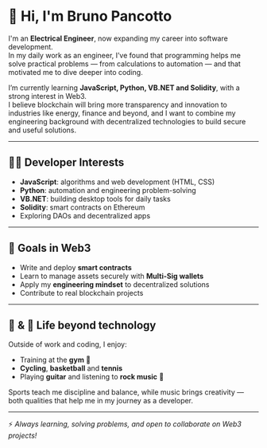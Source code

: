 # 👋 Hi, I'm Bruno Pancotto

I'm an **Electrical Engineer**, now expanding my career into software development.  
In my daily work as an engineer, I’ve found that programming helps me solve practical problems — from calculations to automation — and that motivated me to dive deeper into coding.  

I’m currently learning **JavaScript, Python, VB.NET and Solidity**, with a strong interest in Web3.  
I believe blockchain will bring more transparency and innovation to industries like energy, finance and beyond, and I want to combine my engineering background with decentralized technologies to build secure and useful solutions.  

---

## 👨‍💻 Developer Interests
- **JavaScript**: algorithms and web development (HTML, CSS)  
- **Python**: automation and engineering problem-solving  
- **VB.NET**: building desktop tools for daily tasks  
- **Solidity**: smart contracts on Ethereum  
- Exploring DAOs and decentralized apps  

---

## 🎯 Goals in Web3
- Write and deploy **smart contracts**  
- Learn to manage assets securely with **Multi-Sig wallets**  
- Apply my **engineering mindset** to decentralized solutions  
- Contribute to real blockchain projects  

---

## 🎵 & 🏀 Life beyond technology
Outside of work and coding, I enjoy:  
- Training at the **gym** 💪  
- **Cycling**, **basketball** and **tennis**  
- Playing **guitar** and listening to **rock music** 🎸  

Sports teach me discipline and balance, while music brings creativity — both qualities that help me in my journey as a developer.  

---

⚡ *Always learning, solving problems, and open to collaborate on Web3 projects!*
